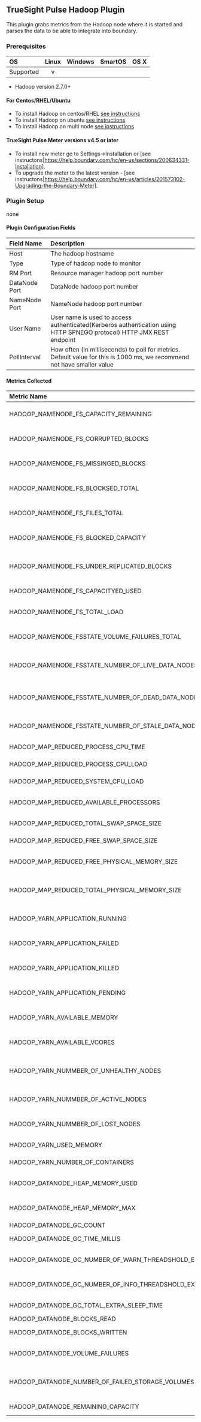 TrueSight Pulse Hadoop Plugin
-----------------------------
This plugin grabs metrics from the Hadoop node where it is started and parses the data to be able to integrate into boundary. 

### Prerequisites

|     OS    | Linux | Windows | SmartOS | OS X |
|:----------|:-----:|:-------:|:-------:|:----:|
| Supported |   v   |         |         |      |

- Hadoop version 2.7.0+

#### For Centos/RHEL/Ubuntu

- To install Hadoop on centos/RHEL [see instructions](http://tecadmin.net/setup-hadoop-2-4-single-node-cluster-on-linux/)
- To install Hadoop on ubuntu [see instructions](http://thepowerofdata.io/setting-up-a-apache-hadoop-2-7-single-node-on-ubuntu-14-04/)
- To install Hadoop on multi node [see instructions](https://www.tutorialspoint.com/hadoop/hadoop_multi_node_cluster.htm)

#### TrueSight Pulse Meter versions v4.5 or later

- To install new meter go to Settings->Installation or [see instructons|https://help.boundary.com/hc/en-us/sections/200634331-Installation]. 
- To upgrade the meter to the latest version - [see instructons|https://help.boundary.com/hc/en-us/articles/201573102-Upgrading-the-Boundary-Meter].

### Plugin Setup

none
     
#### Plugin Configuration Fields


|Field Name      |Description                                                             |
|:---------------|:-----------------------------------------------------------------------|
|Host            |The hadoop hostname                                                     |
|Type            |Type of hadoop node to monitor                                          |
|RM Port         |Resource manager hadoop port number                                     |
|DataNode Port   |DataNode hadoop port number                                             |
|NameNode Port   |NameNode hadoop port number                                             |
|User Name       |User name is used to access authenticated(Kerberos authentication using HTTP SPNEGO protocol) HTTP JMX REST endpoint|
|PollInterval    |How often (in milliseconds) to poll for metrics. Default value for this is 1000 ms, we recommend not have smaller value                                                                                     |

#### Metrics Collected


|Metric Name                                           |Description                                                                |
|:-----------------------                              |:--------------------------------------------------------------------------|
|HADOOP_NAMENODE_FS_CAPACITY_REMAINING                 |Remaining disk space left in bytes                                         |
|HADOOP_NAMENODE_FS_CORRUPTED_BLOCKS                   |Number of corrupt blocks                                                   |
|HADOOP_NAMENODE_FS_MISSINGED_BLOCKS                   |Number of missing blocks                                                   |
|HADOOP_NAMENODE_FS_BLOCKSED_TOTAL                     |Total number of blocks                                                     |
|HADOOP_NAMENODE_FS_FILES_TOTAL                        |Total number of files                                                      |
|HADOOP_NAMENODE_FS_BLOCKED_CAPACITY                   |Total Blocked Capacitys                                                    |
|HADOOP_NAMENODE_FS_UNDER_REPLICATED_BLOCKS            |Number of under replicated blocks                                          |
|HADOOP_NAMENODE_FS_CAPACITYED_USED                    |Disk usage in bytes                                                        |
|HADOOP_NAMENODE_FS_TOTAL_LOAD                         |Total load on the file system                                              |
|HADOOP_NAMENODE_FSSTATE_VOLUME_FAILURES_TOTAL         |Total volume failures                                                      |
|HADOOP_NAMENODE_FSSTATE_NUMBER_OF_LIVE_DATA_NODES     |Total number of live data nodes                                            |
|HADOOP_NAMENODE_FSSTATE_NUMBER_OF_DEAD_DATA_NODES     |Total number of dead data nodes                                            |
|HADOOP_NAMENODE_FSSTATE_NUMBER_OF_STALE_DATA_NODES    |Number of stale data nodes                                                 |
|HADOOP_MAP_REDUCED_PROCESS_CPU_TIME                   |Prcesss cpu time                                                           |
|HADOOP_MAP_REDUCED_PROCESS_CPU_LOAD                   |Prcesss cpu load                                                           |
|HADOOP_MAP_REDUCED_SYSTEM_CPU_LOAD                    |System cpu load                                                            |
|HADOOP_MAP_REDUCED_AVAILABLE_PROCESSORS               |Number of processors available                                             |
|HADOOP_MAP_REDUCED_TOTAL_SWAP_SPACE_SIZE              |Total swap space size                                                      |
|HADOOP_MAP_REDUCED_FREE_SWAP_SPACE_SIZE               |Total swap space free                                                      |
|HADOOP_MAP_REDUCED_FREE_PHYSICAL_MEMORY_SIZE          |Physical memory free size                                                  |
|HADOOP_MAP_REDUCED_TOTAL_PHYSICAL_MEMORY_SIZE         |Total Physical memory size                                                 |
|HADOOP_YARN_APPLICATION_RUNNING                       |The number of running apps                                                 |
|HADOOP_YARN_APPLICATION_FAILED                        |The number of failed apps                                                  |
|HADOOP_YARN_APPLICATION_KILLED                        |The number of killed apps                                                  |
|HADOOP_YARN_APPLICATION_PENDING                       |The number of pending apps                                                 |
|HADOOP_YARN_AVAILABLE_MEMORY                          |The amount of available memory                                             |
|HADOOP_YARN_AVAILABLE_VCORES                          |The number of available virtual cores                                      |
|HADOOP_YARN_NUMMBER_OF_UNHEALTHY_NODES                |The number of unhealthy nodes                                              |
|HADOOP_YARN_NUMMBER_OF_ACTIVE_NODES                   |The number of active nodes                                                 |
|HADOOP_YARN_NUMMBER_OF_LOST_NODES                     |The number of lost nodes                                                   |
|HADOOP_YARN_USED_MEMORY                               |Total used memory                                                          | 
|HADOOP_YARN_NUMBER_OF_CONTAINERS                      |Number of containers                                                       |   
|HADOOP_DATANODE_HEAP_MEMORY_USED                      |Heap memory used                                                           | 
|HADOOP_DATANODE_HEAP_MEMORY_MAX                       |Heap memory max used                                                       |
|HADOOP_DATANODE_GC_COUNT                              |GC count                                                                   |
|HADOOP_DATANODE_GC_TIME_MILLIS                        |GC time milliseconds                                                       |    
|HADOOP_DATANODE_GC_NUMBER_OF_WARN_THREADSHOLD_EXCEEDED|GC of warn threadshold exceeded                                            |
|HADOOP_DATANODE_GC_NUMBER_OF_INFO_THREADSHOLD_EXCEEDED|GC of info threadshold exceeded                                            |
|HADOOP_DATANODE_GC_TOTAL_EXTRA_SLEEP_TIME             |GC extra sleep time                                                        |
|HADOOP_DATANODE_BLOCKS_READ                           |Blocks read                                                                |
|HADOOP_DATANODE_BLOCKS_WRITTEN                        |Blocks written                                                             |
|HADOOP_DATANODE_VOLUME_FAILURES                       |Number of failed  volumes                                                  |
|HADOOP_DATANODE_NUMBER_OF_FAILED_STORAGE_VOLUMES      |Number of failed storage volumes                                           |
|HADOOP_DATANODE_REMAINING_CAPACITY                    |Remaining disk space                                                       |

